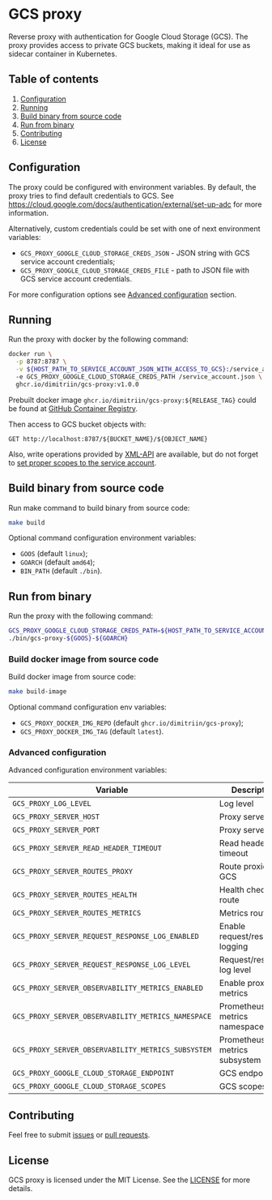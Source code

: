 # GCS proxy

Reverse proxy with authentication for Google Cloud Storage (GCS). 
The proxy provides access to private GCS buckets, making it ideal for use as sidecar container in Kubernetes.

## Table of contents
1. [Configuration](#configuration)
2. [Running](#running)
3. [Build binary from source code](#build-binary-from-source-code)
4. [Run from binary](#run-from-binary)
5. [Contributing](#contributing)
6. [License](#license)

## Configuration
The proxy could be configured with environment variables. 
By default, the proxy tries to find default credentials to GCS. 
See https://cloud.google.com/docs/authentication/external/set-up-adc for more information.

Alternatively, custom credentials could be set with one of next environment variables:
* `GCS_PROXY_GOOGLE_CLOUD_STORAGE_CREDS_JSON` - JSON string with GCS service account credentials;
* `GCS_PROXY_GOOGLE_CLOUD_STORAGE_CREDS_FILE` - path to JSON file with GCS service account credentials.

For more configuration options see [Advanced configuration](#advanced-configuration) section.

## Running
Run the proxy with docker by the following command:
```bash
docker run \
  -p 8787:8787 \
  -v ${HOST_PATH_TO_SERVICE_ACCOUNT_JSON_WITH_ACCESS_TO_GCS}:/service_account.json 
  -e GCS_PROXY_GOOGLE_CLOUD_STORAGE_CREDS_PATH /service_account.json \ 
  ghcr.io/dimitriin/gcs-proxy:v1.0.0
```
Prebuilt docker image `ghcr.io/dimitriin/gcs-proxy:${RELEASE_TAG}` could be found at [GitHub Container Registry](./pkgs/container/gcs-proxy).


Then access to GCS bucket objects with:
```
GET http://localhost:8787/${BUCKET_NAME}/${OBJECT_NAME}
```

Also, write operations provided by [XML-API](https://cloud.google.com/storage/docs/xml-api/overview) are available, 
but do not forget to [set proper scopes to the service account](https://cloud.google.com/storage/docs/oauth-scopes).

## Build binary from source code
Run make command to build binary from source code:
```bash
make build
```
Optional command configuration environment variables:
* `GOOS` (default `linux`);
* `GOARCH` (default `amd64`);
* `BIN_PATH` (default `./bin`).

## Run from binary

Run the proxy with the following command:
```bash
GCS_PROXY_GOOGLE_CLOUD_STORAGE_CREDS_PATH=${HOST_PATH_TO_SERVICE_ACCOUNT_JSON_WITH_ACCESS_TO_GCS} \
./bin/gcs-proxy-${GOOS}-${GOARCH}
```

### Build docker image from source code
Build docker image from source code:
```bash
make build-image
```
Optional command configuration env variables:
* `GCS_PROXY_DOCKER_IMG_REPO` (default `ghcr.io/dimitriin/gcs-proxy`);
* `GCS_PROXY_DOCKER_IMG_TAG` (default `latest`).

### Advanced configuration

Advanced configuration environment variables:

| Variable | Description | Default |
| -------- | ----------- | ------- |
| `GCS_PROXY_LOG_LEVEL` | Log level | `INFO` |
| `GCS_PROXY_SERVER_HOST` | Proxy server host | `localhost` |
| `GCS_PROXY_SERVER_PORT` | Proxy server port | `8787` |
| `GCS_PROXY_SERVER_READ_HEADER_TIMEOUT` | Read header timeout | `5s` |
| `GCS_PROXY_SERVER_ROUTES_PROXY` | Route proxied to GCS | `/{bucket:[0-9a-zA-Z-_.]+}/{object:.*}` |
| `GCS_PROXY_SERVER_ROUTES_HEALTH` | Health check route | `/_health` |
| `GCS_PROXY_SERVER_ROUTES_METRICS` | Metrics route | `/_metrics` |
| `GCS_PROXY_SERVER_REQUEST_RESPONSE_LOG_ENABLED` | Enable request/response logging | `true` |
| `GCS_PROXY_SERVER_REQUEST_RESPONSE_LOG_LEVEL` | Request/response log level | `INFO` |
| `GCS_PROXY_SERVER_OBSERVABILITY_METRICS_ENABLED` | Enable proxy metrics | `true` |
| `GCS_PROXY_SERVER_OBSERVABILITY_METRICS_NAMESPACE` | Prometheus metrics namespace | `gcs` |
| `GCS_PROXY_SERVER_OBSERVABILITY_METRICS_SUBSYSTEM` | Prometheus metrics subsystem | `proxy` |
| `GCS_PROXY_GOOGLE_CLOUD_STORAGE_ENDPOINT` | GCS endpoint | `https://storage.googleapis.com` |
| `GCS_PROXY_GOOGLE_CLOUD_STORAGE_SCOPES` | GCS scopes | `https://www.googleapis.com/auth/devstorage.read_write` |

## Contributing

Feel free to submit [issues](./issues) or [pull requests](./pulls).

## License

GCS proxy is licensed under the MIT License. See the [LICENSE](./LICENSE) for more details.

